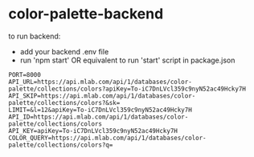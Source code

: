 # color-palette-backend

to run backend:

+ add your backend .env file
+ run 'npm start' OR equivalent to run 'start' script in package.json

```
PORT=8000
API_URL=https://api.mlab.com/api/1/databases/color-palette/collections/colors?apiKey=To-iC7DnLVcl359c9nyN52ac49Hcky7H
API_SKIP=https://api.mlab.com/api/1/databases/color-palette/collections/colors?&sk=
LIMIT=&l=12&apiKey=To-iC7DnLVcl359c9nyN52ac49Hcky7H
API_ID=https://api.mlab.com/api/1/databases/color-palette/collections/colors
API_KEY=apiKey=To-iC7DnLVcl359c9nyN52ac49Hcky7H
COLOR_QUERY=https://api.mlab.com/api/1/databases/color-palette/collections/colors?q=
```
